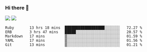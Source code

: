 ### Hi there 👋

<!--
**sasharevzin/sasharevzin** is a ✨ _special_ ✨ repository because its `README.md` (this file) appears on your GitHub profile.

Here are some ideas to get you started:

- 🔭 I’m currently working on ...
- 🌱 I’m currently learning ...
- 👯 I’m looking to collaborate on ...
- 🤔 I’m looking for help with ...
- 💬 Ask me about ...
- 📫 How to reach me: ...
- 😄 Pronouns: ...
- ⚡ Fun fact: ...
-->

![](https://yusufozturk.vercel.app/api?username=sasharevzin&hide_title=true&include_all_commits=true&count_private=true&show_icons=true) ![](https://yusufozturk.vercel.app/api/top-langs/?username=sasharevzin&layout=compact&langs_count=10&hide=apacheconf,coffeescript)

<!--START_SECTION:waka-->
```text
Ruby       13 hrs 18 mins  ██████████████████░░░░░░░   72.27 % 
ERB        3 hrs 47 mins   █████░░░░░░░░░░░░░░░░░░░░   20.57 % 
Markdown   17 mins         ▒░░░░░░░░░░░░░░░░░░░░░░░░   01.59 % 
YAML       17 mins         ▒░░░░░░░░░░░░░░░░░░░░░░░░   01.56 % 
Git        13 mins         ▒░░░░░░░░░░░░░░░░░░░░░░░░   01.21 % 
```
<!--END_SECTION:waka-->
